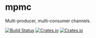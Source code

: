 # mpmc
Multi-producer, multi-consumer channels.

[![Build Status](https://travis-ci.org/cpjreynolds/mpmc.svg?branch=master)](https://travis-ci.org/cpjreynolds/mpmc) [![Crates.io](https://img.shields.io/crates/v/mpmc.svg)](https://crates.io/crates/mpmc) [![Crates.io](https://img.shields.io/crates/l/mpmc.svg)](https://crates.io/crates/mpmc)
